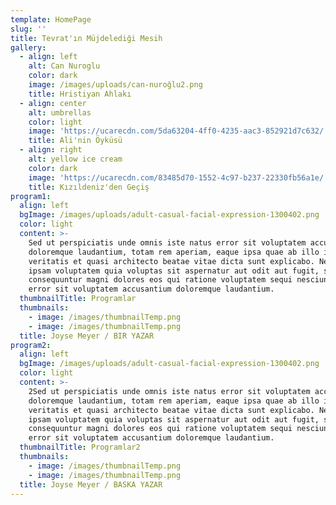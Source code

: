 ```yaml
---
template: HomePage
slug: ''
title: Tevrat'ın Müjdelediği Mesih
gallery:
  - align: left
    alt: Can Nuroglu
    color: dark
    image: /images/uploads/can-nuroğlu2.png
    title: Hristiyan Ahlakı
  - align: center
    alt: umbrellas
    color: light
    image: 'https://ucarecdn.com/5da63204-4ff0-4235-aac3-852921d7c632/'
    title: Ali'nin Öyküsü
  - align: right
    alt: yellow ice cream
    color: dark
    image: 'https://ucarecdn.com/83485d70-1552-4c97-b237-22330fb56a1e/'
    title: Kızıldeniz'den Geçiş
program1:
  align: left
  bgImage: /images/uploads/adult-casual-facial-expression-1300402.png
  color: light
  content: >-
    Sed ut perspiciatis unde omnis iste natus error sit voluptatem accusantium
    doloremque laudantium, totam rem aperiam, eaque ipsa quae ab illo inventore
    veritatis et quasi architecto beatae vitae dicta sunt explicabo. Nemo enim
    ipsam voluptatem quia voluptas sit aspernatur aut odit aut fugit, sed quia
    consequuntur magni dolores eos qui ratione voluptatem sequi nesciunt. Natus
    error sit voluptatem accusantium doloremque laudantium.
  thumbnailTitle: Programlar
  thumbnails:
    - image: /images/thumbnailTemp.png
    - image: /images/thumbnailTemp.png
  title: Joyse Meyer / BIR YAZAR
program2:
  align: left
  bgImage: /images/uploads/adult-casual-facial-expression-1300402.png
  color: light
  content: >-
    2Sed ut perspiciatis unde omnis iste natus error sit voluptatem accusantium
    doloremque laudantium, totam rem aperiam, eaque ipsa quae ab illo inventore
    veritatis et quasi architecto beatae vitae dicta sunt explicabo. Nemo enim
    ipsam voluptatem quia voluptas sit aspernatur aut odit aut fugit, sed quia
    consequuntur magni dolores eos qui ratione voluptatem sequi nesciunt. Natus
    error sit voluptatem accusantium doloremque laudantium.
  thumbnailTitle: Programlar2
  thumbnails:
    - image: /images/thumbnailTemp.png
    - image: /images/thumbnailTemp.png
  title: Joyse Meyer / BASKA YAZAR
---
```


